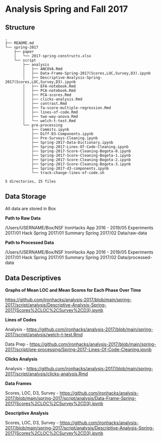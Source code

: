 # Analysis Spring and Fall 2017

## Structure 

```
.
├── README.md
└── spring-2017
    ├── paper
    │   └── 2017-spring-constructs.xlsx
    └── script
        ├── analysis
        │   ├── ANCOVA.Rmd
        │   ├── Data-Frame-Spring-2017(Scores,LOC,Survey,D3).ipynb
        │   ├── Descriptive-Analysis-Spring-2017(Scores,LOC,Survey,D3).ipynb
        │   ├── EFA-notebook.Rmd
        │   ├── PCA-notebook.Rmd
        │   ├── PCA-scores.Rmd
        │   ├── clicks-analysis.Rmd
        │   ├── contrast.Rmd
        │   ├── fa-score-multiple-regression.Rmd
        │   ├── lines-of-code.Rmd
        │   ├── two-way-anova.Rmd
        │   └── welch-t-test.Rmd
        └── pre-processing
            ├── Commits.ipynb
            ├── Diff-D3-Components.ipynb
            ├── Pre-Surveys-Cleaning.ipynb
            ├── Spring-2017-Data-Dictionary.ipynb
            ├── Spring-2017-Lines-Of-Code-Cleaning.ipynb
            ├── Spring-2017-Score-Cleaning-Bogota-0.ipynb
            ├── Spring-2017-Score-Cleaning-Bogota-1.ipynb
            ├── Spring-2017-Score-Cleaning-Bogota-2.ipynb
            ├── Spring-2017-Score-Cleaning-Bogota-3.ipynb
            ├── Spring-2017-d3-components.ipynb
            └── track-change-lines-of-code.sh

5 directories, 25 files
```

## Data Storage 

All data are stored in Box 

**Path to Raw Data** 

/Users/USERNAME/Box/NSF IronHacks App 2016 - 2019/05 Experiments 2017/01 Hack Spring 2017/01 Summary Spring 2017/02 Data/raw-data

**Path to Processed Data** 

/Users/USERNAME/Box/NSF IronHacks App 2016 - 2019/05 Experiments 2017/01 Hack Spring 2017/01 Summary Spring 2017/02 Data/processed-data


## Data Descriptives 

**Graphs of Mean LOC and Mean Scores for Each Phase Over Time**

https://github.com/ironhacks/analysis-2017/blob/main/spring-2017/script/analysis/Descriptive-Analysis-Spring-2017(Scores%2CLOC%2CSurvey%2CD3).ipynb

**Lines of Codes**

Analysis - https://github.com/ironhacks/analysis-2017/blob/main/spring-2017/script/analysis/welch-t-test.Rmd

Data Prep - https://github.com/ironhacks/analysis-2017/blob/main/spring-2017/script/pre-processing/Spring-2017-Lines-Of-Code-Cleaning.ipynb

**Clicks Analysis**

Analysis - https://github.com/ironhacks/analysis-2017/blob/main/spring-2017/script/analysis/clicks-analysis.Rmd

**Data Frames**

Scores, LOC, D3, Survey - https://github.com/ironhacks/analysis-2017/blob/main/spring-2017/script/analysis/Data-Frame-Spring-2017(Scores%2CLOC%2CSurvey%2CD3).ipynb

**Descriptive Analysis**

Scores, LOC, D3, Survey - https://github.com/ironhacks/analysis-2017/blob/main/spring-2017/script/analysis/Descriptive-Analysis-Spring-2017(Scores%2CLOC%2CSurvey%2CD3).ipynb


